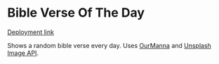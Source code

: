 # Bible Verse Of The Day

[Deployment link](https://bvotd.netlify.app/)

Shows a random bible verse every day. Uses [OurManna](https://ourmanna.readme.io/reference/getting-started-with-your-api) and [Unsplash Image API](https://unsplash.com/developers).
